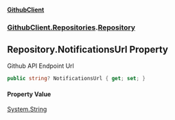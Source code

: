 #### [GithubClient](index 'index')
### [GithubClient.Repositories](GithubClient.Repositories 'GithubClient.Repositories').[Repository](GithubClient.Repositories.Repository 'GithubClient.Repositories.Repository')

## Repository.NotificationsUrl Property

Github API Endpoint Url

```csharp
public string? NotificationsUrl { get; set; }
```

#### Property Value
[System.String](https://docs.microsoft.com/en-us/dotnet/api/System.String 'System.String')